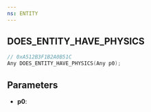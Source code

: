 ```yaml
---
ns: ENTITY
---
```

## DOES_ENTITY_HAVE_PHYSICS

```c
// 0xA512B3F1B2A0B51C
Any DOES_ENTITY_HAVE_PHYSICS(Any p0);
```

## Parameters
* **p0**:
